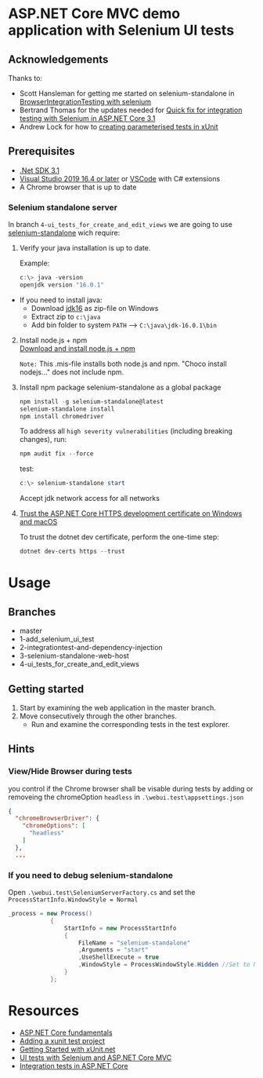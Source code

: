 # ASP.NET Core MVC demo application with Selenium UI tests

## Acknowledgements
Thanks to:
* Scott Hansleman for getting me started on selenium-standalone in [BrowserIntegrationTesting with selenium](https://www.hanselman.com/blog/RealBrowserIntegrationTestingWithSeleniumStandaloneChromeAndASPNETCore21.aspx)
* Bertrand Thomas for the updates needed for [Quick fix for integration testing with Selenium in ASP.NET Core 3.1](https://blog-bertrand-thomas.devpro.fr/2020/01/27/fix-breaking-change-asp-net-core-3-integration-tests-selenium/)
* Andrew Lock for how to [creating parameterised tests in xUnit](https://andrewlock.net/creating-parameterised-tests-in-xunit-with-inlinedata-classdata-and-memberdata/)


## Prerequisites

* [.Net SDK 3.1](https://dotnet.microsoft.com/download/dotnet-core/3.1)
* [Visual Studio 2019 16.4 or later](https://visualstudio.microsoft.com/downloads/?utm_medium=microsoft&utm_source=docs.microsoft.com&utm_campaign=inline+link&utm_content=download+vs2019) or [VSCode](https://code.visualstudio.com/download) with C# extensions
* A Chrome browser that is up to date

### Selenium standalone server
In branch `4-ui_tests_for_create_and_edit_views` we are going to use [selenium-standalone](https://www.npmjs.com/package/selenium-standalone) wich require:

1. Verify your java installation is up to date.

   Example: 

   ```powershell
   c:\> java -version
   openjdk version "16.0.1"
   ```

  * If you need to install java:
    * Download [jdk16](https://jdk.java.net/16/) as zip-file on Windows
    * Extract zip to `c:\java`
    * Add bin folder to system `PATH` --> `C:\java\jdk-16.0.1\bin`

2. Install node.js + npm  
   [Download and install node.js + npm](https://nodejs.org/en/download/)  
   
   `Note:` This .mis-file installs both node.js and npm. "Choco install nodejs..." does not include npm. 

3. Install npm package selenium-standalone as a global package
   
   ```powershell
   npm install -g selenium-standalone@latest
   selenium-standalone install
   npm install chromedriver
   ```
   
   To address all `high severity vulnerabilities` (including breaking changes), run:
   ```powershell
   npm audit fix --force
   ```

   test:
   ```powershell
   c:\> selenium-standalone start
   ```
   Accept jdk network access for all networks

4. [Trust the ASP.NET Core HTTPS development certificate on Windows and macOS](https://docs.microsoft.com/en-us/aspnet/core/security/enforcing-ssl?view=aspnetcore-5.0&tabs=visual-studio#trust-the-aspnet-core-https-development-certificate-on-windows-and-macos) 

   To trust the dotnet dev certificate, perform the one-time step:

   ```powershell
   dotnet dev-certs https --trust
   ```

# Usage

## Branches
* master
* 1-add_selenium_ui_test
* 2-integrationtest-and-dependency-injection
* 3-selenium-standalone-web-host
* 4-ui_tests_for_create_and_edit_views

## Getting started
1. Start by examining the web application in the master branch.  
2. Move consecutively through the other branches.
   * Run and examine the corresponding tests in the test explorer.

## Hints
### View/Hide Browser during tests
you control if the Chrome browser shall be visable during tests by adding or removeing the chromeOption `headless` in `.\webui.test\appsettings.json`
```json
{
  "chromeBrowserDriver": {
    "chromeOptions": [
      "headless"
    ]
  },
  ...
```

### If you need to debug selenium-standalone
Open `.\webui.test\SeleniumServerFactory.cs` and set the `ProcessStartInfo.WindowStyle = Normal`

```c#
_process = new Process()
            {
                StartInfo = new ProcessStartInfo
                {
                    FileName = "selenium-standalone"
                    ,Arguments = "start"
                    ,UseShellExecute = true 
                    ,WindowStyle = ProcessWindowStyle.Hidden //Set to Normal for debugg
                }
            };
```

# Resources

* [ASP.NET Core fundamentals](https://docs.microsoft.com/en-us/aspnet/core/fundamentals/?view=aspnetcore-3.1&tabs=windows)
* [Adding a xunit test project](https://docs.microsoft.com/en-us/dotnet/core/testing/unit-testing-with-dotnet-test)
* [Getting Started with xUnit.net](https://xunit.net/docs/getting-started/netfx/visual-studio)
* [UI tests with Selenium and ASP.NET Core MVC](https://code-maze.com/automatic-ui-testing-selenium-asp-net-core-mvc/)
* [Integration tests in ASP.NET Core](https://docs.microsoft.com/en-us/aspnet/core/test/integration-tests?view=aspnetcore-3.1)
